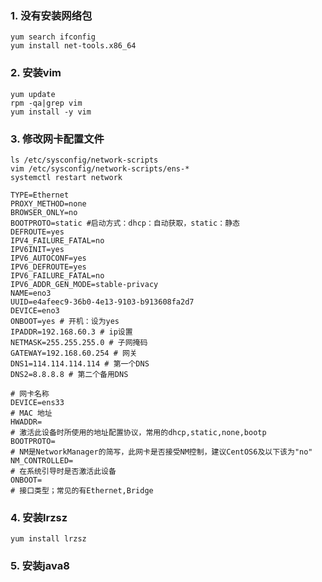 ### 1. 没有安装网络包

```shell
yum search ifconfig
yum install net-tools.x86_64
```

### 2. 安装vim

```shell
yum update
rpm -qa|grep vim
yum install -y vim
```

### 3. 修改网卡配置文件

```shell
ls /etc/sysconfig/network-scripts
vim /etc/sysconfig/network-scripts/ens-*
systemctl restart network
```

```properties
TYPE=Ethernet
PROXY_METHOD=none
BROWSER_ONLY=no
BOOTPROTO=static #启动方式：dhcp：自动获取，static：静态
DEFROUTE=yes
IPV4_FAILURE_FATAL=no
IPV6INIT=yes
IPV6_AUTOCONF=yes
IPV6_DEFROUTE=yes
IPV6_FAILURE_FATAL=no
IPV6_ADDR_GEN_MODE=stable-privacy
NAME=eno3
UUID=e4afeec9-36b0-4e13-9103-b913608fa2d7
DEVICE=eno3
ONBOOT=yes # 开机：设为yes
IPADDR=192.168.60.3 # ip设置
NETMASK=255.255.255.0 # 子网掩码
GATEWAY=192.168.60.254 # 网关
DNS1=114.114.114.114 # 第一个DNS
DNS2=8.8.8.8 # 第二个备用DNS
```

```properties
# 网卡名称
DEVICE=ens33
# MAC 地址
HWADDR=
# 激活此设备时所使用的地址配置协议，常用的dhcp,static,none,bootp
BOOTPROTO=
# NM是NetworkManager的简写，此网卡是否接受NM控制，建议CentOS6及以下该为"no"
NM_CONTROLLED=
# 在系统引导时是否激活此设备
ONBOOT=
# 接口类型；常见的有Ethernet,Bridge
```

### 4. 安装lrzsz

```shell
yum install lrzsz
```

### 5. 安装java8
